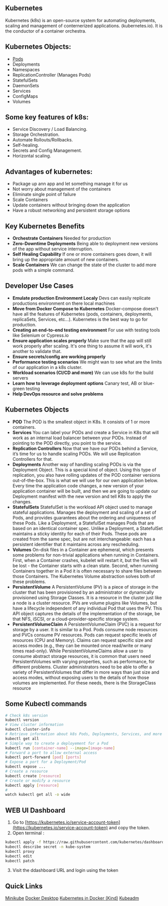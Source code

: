 ## Kubernetes

Kubernetes (k8s) is an open-source system for automating deployments, scaling and management of conternerized applications. (kubernetes.io). It is the conductor of a container orchestra.

## Kubernetes Objects:
- [Pods](Pods.md)
- Deployments
- Namespaces
- ReplicationController (Manages Pods)
- StatefulSets
- DaemonSets
- Services
- ConfigMaps
- Volumes

## Some key features of k8s:

- Service Discovery / Load Balancing.
- Storage Orchestration.
- Automate Rollouts/Rollbacks.
- Self-healing.
- Secrets and Config Management.
- Horizontal scaling.

## Advantages of kubernetes:

- Package up ann app and let something manage it for us
- Not worry about management of the containers
- Eliminate single point of failure
- Scale Containers
- Update containers without bringing down the application
- Have a robust networking and persistent storage options

## Key Kubernetes Benefits

- **Orchestrate Containers** Needed for production
- **Zero-Downtime Deployments** Being able to deployment new versions of the app without service interruption.
- **Self Healing Capability** If one or more containers goes down, it will bring up the appropriate amount of new containers.
- **Scale Containers** We can change the state of the cluster to add more pods with a simple command.

## Developer Use Cases
- **Emulate production Environment Localy** Devs can easily replicate productions environment on there local machines
- **Move from Docker Compose to Kubernetes** Docker-compose doesn't have all the features of Kubernetes (pods, containers, deployments, replicaSets, Services, etc...). Kubernetes is the best way to go for production.
- **Creating an end-to-end testing environment** For use with  testing tools like Selenium or Cypress.io
- **Ensure application scales properly** Make sure that the app will still work properly after scaling. It's one thing to assume it will work, it's another to validate that.
- **Ensure secrets/config are working properly**
- **Performance testing scenarios** We might wan to see what are the limits of our application in a k8s cluster.
- **Workload scenarios (CI/CD and more)** We can use k8s for the build servers
- **Learn how to leverage deployment options** Canary test, AB or blue-green testing
- **Help DevOps resource and solve problems**

## Kubernetes Objects
- **POD** The POD is the smallest object in K8s. It consists of 1 or more containers.
- **Services** You can label your PODs and create a Service in K8s that will work as an internal load balancer between your PODs. Instead of pointing to the POD directly, you point to the service.
- **Replication Controllers** Now that we have our PODs behind a Service, it’s time for us to handle scaling PODs. We will use Replication Controllers for that.
- **Deployments** Another way of handling scaling PODs is via the Deployment Object. This is a special kind of object. Using this type of replication, you also have rolling updates of the POD container versions out-of-the-box. This is what we will use for our own application below.
Every time the application code changes, a new version of your application container will be built, and then we are going to update our Deployment manifest with the new version and tell K8s to apply the changes.
- **StatefulSets** StatefulSet is the workload API object used to manage stateful applications.
Manages the deployment and scaling of a set of Pods, and provides guarantees about the ordering and uniqueness of these Pods.
Like a Deployment, a StatefulSet manages Pods that are based on an identical container spec. Unlike a Deployment, a StatefulSet maintains a sticky identity for each of their Pods. These pods are created from the same spec, but are not interchangeable: each has a persistent identifier that it maintains across any rescheduling.
- **Volumes** On-disk files in a Container are ephemeral, which presents some problems for non-trivial applications when running in Containers. First, when a Container crashes, kubelet will restart it, but the files will be lost - the Container starts with a clean state. Second, when running Containers together in a Pod it is often necessary to share files between those Containers. The Kubernetes Volume abstraction solves both of these problems.
- **PersistentVolume** A PersistentVolume (PV) is a piece of storage in the cluster that has been provisioned by an administrator or dynamically provisioned using Storage Classes. It is a resource in the cluster just like a node is a cluster resource. PVs are volume plugins like Volumes, but have a lifecycle independent of any individual Pod that uses the PV. This API object captures the details of the implementation of the storage, be that NFS, iSCSI, or a cloud-provider-specific storage system.
- **PersistentVolumeClaim** A PersistentVolumeClaim (PVC) is a request for storage by a user. It is similar to a Pod. Pods consume node resources and PVCs consume PV resources. Pods can request specific levels of resources (CPU and Memory). Claims can request specific size and access modes (e.g., they can be mounted once read/write or many times read-only).
While PersistentVolumeClaims allow a user to consume abstract storage resources, it is common that users need PersistentVolumes with varying properties, such as performance, for different problems. Cluster administrators need to be able to offer a variety of PersistentVolumes that differ in more ways than just size and access modes, without exposing users to the details of how those volumes are implemented. For these needs, there is the StorageClass resource

## Some Kubectl commands
```bash
# Check k8s version
kubectl version
# View cluster information
kubectl cluster-info
# Retrieve information about k8s Pods, Deployments, Services, and more
kubectl get all
# Simple way to create a deployement for a Pod
kubectl run [container-name] --image=[image-name]
# Forward a port to allow external access
kubectl port-forward [pod] [ports]
# Expose a port for a Deployment/Pod
kubectl expose ...
# Create a resource
kubectl create [resource]
# Create or modify a resource
kubectl apply [resource]
#
watch kubectl get all -o wide
```

## WEB UI Dashboard
1. Go to [https://kubernetes.io/service-account-token](https://kubernetes.io/service-account-token) and copy the token.
2. Open terminal :
```bash
kubectl apply -f https://raw.githubusercontent.com/kubernetes/dashboard/v2.0.0-beta8/aio/deploy/recommended.yaml
kubectl describe secret -n kube-system
kubectl proxy
kubectl edit
kubectl patch
```
3. Visit the ddashboard URL and login using the token

## Quick Links
[Minikube](https://github.com/kubernetes/minikube)
[Docker Desktop](https://www.docker.com/products/docker-desktop)
[Kubernetes in Docker (Kind)](https://kind.sigs.k8s.io)
[Kubeadm](https://kubernetes.io/docs/setup/production-environment/tools/kubeadm/create-cluster-kubeadm)
